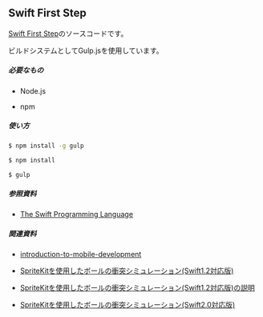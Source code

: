 ## Swift First Step

[Swift First Step](http://code0-sh.github.io/SwiftFirstStep/)のソースコードです。

ビルドシステムとしてGulp.jsを使用しています。

##### 必要なもの

- Node.js

- npm

##### 使い方

```bash
$ npm install -g gulp
```

```bash
$ npm install
```

```bash
$ gulp
```

##### 参照資料

- [The Swift Programming Language](https://developer.apple.com/library/prerelease/content/documentation/Swift/Conceptual/Swift_Programming_Language/)

##### 関連資料

- [introduction-to-mobile-development](https://prezi.com/sznbdzim1oxv/introduction-to-mobile-development/)

- [SpriteKitを使用したボールの衝突シミュレーション(Swift1.2対応版)](https://github.com/code0-sh/BallGame)

- [SpriteKitを使用したボールの衝突シミュレーション(Swift1.2対応版)の説明](http://code0-sh.github.io/BallGame/)

- [SpriteKitを使用したボールの衝突シミュレーション(Swift2.0対応版)](https://github.com/code0-sh/BallGame/tree/swift2.0)

